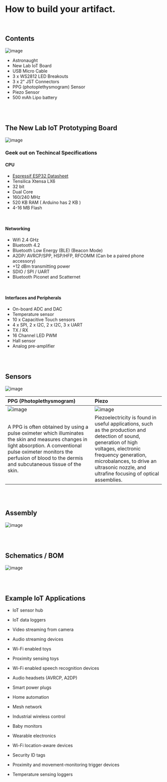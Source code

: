 # How to build your artifact.


<br/>


## Contents
![image](https://github.com/brunokruse/floating-workshops/blob/master/img/fw-contents.png?raw=true)

* Astronaught
* New Lab IoT Board
* USB Micro Cable
* 3 x WS2812 LED Breakouts
* 3 x 2" JST Connectors
* PPG (photoplethysmogram) Sensor
* Piezo Sensor
* 500 mAh Lipo battery

<br/>
<br/>

## The New Lab IoT Prototyping Board
![image](https://github.com/brunokruse/floating-workshops/blob/master/img/fw-board.jpg?raw=true)

### Geek out on Techincal Specifications

#### CPU
* [Espressif ESP32 Datasheet](https://www.espressif.com/sites/default/files/documentation/esp32_datasheet_en.pdf)
* Tensilica Xtensa LX6
* 32 bit
* Dual Core
* 160/240 MHz
* 520 KB RAM ( Arduino has 2 KB )
* 4-16 MB Flash

<br/>

#### Networking
* Wifi 2.4 GHz
* Bluetooth 4.2
* Bluetooth Low Energy (BLE) (Beacon Mode)
* A2DP/ AVRCP/SPP, HSP/HFP, RFCOMM (Can be a paired phone accessory)
* +12 dBm transmitting power
* SDIO / SPI / UART
* Bluetooth Piconet and Scatternet

<br/>

#### Interfaces and Peripherals
* On-board ADC and DAC
* Temperature sensor
* 10 x Capacitive Touch sensors
* 4 x SPI, 2 x I2C, 2 x I2C, 3 x UART
* TX / RX
* 16 Channel LED PWM
* Hall sensor
* Analog pre-amplifier

<br/>
<br/>

## Sensors
![image](https://github.com/brunokruse/floating-workshops/blob/master/img/fw-sensors.png?raw=true)


|  PPG (Photoplethysmogram) |  Piezo |
|:--|:--|
| ![image](https://github.com/brunokruse/floating-workshops/blob/master/img/ppg.jpg?raw=true)  | ![image](https://github.com/brunokruse/floating-workshops/blob/master/img/piezo.jpg?raw=true)  |
|  A PPG is often obtained by using a pulse oximeter which illuminates the skin and measures changes in light absorption. A conventional pulse oximeter monitors the perfusion of blood to the dermis and subcutaneous tissue of the skin. |  Piezoelectricity is found in useful applications, such as the production and detection of sound, generation of high voltages, electronic frequency generation, microbalances, to drive an ultrasonic nozzle, and ultrafine focusing of optical assemblies. |


<br/>
<br/>

## Assembly
![image](https://github.com/brunokruse/floating-workshops/blob/master/img/fw-assembly.png?raw=true)


<br/>
<br/>

## Schematics / BOM
![image](https://github.com/brunokruse/floating-workshops/blob/master/img/sketch.png?raw=true)

<br/>
<br/>

## Example IoT Applications


* IoT sensor hub


* IoT data loggers


* Video streaming from camera


* Audio streaming devices

* Wi-Fi enabled toys


* Proximity sensing toys


* Wi-Fi enabled speech recognition devices


* Audio headsets (AVRCP, A2DP)


* Smart power plugs


* Home automation


* Mesh network


* Industrial wireless control


* Baby monitors


* Wearable electronics


* Wi-Fi location-aware devices


* Security ID tags


* Proximity and movement-monitoring trigger devices


* Temperature sensing loggers

